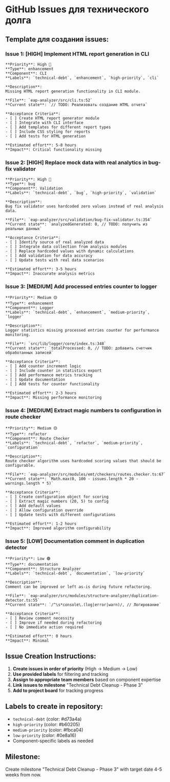 # GitHub Issues для технического долга

## Template для создания issues:

### Issue 1: [HIGH] Implement HTML report generation in CLI

```
**Priority**: High 🔴
**Type**: enhancement
**Component**: CLI
**Labels**: `technical-debt`, `enhancement`, `high-priority`, `cli`

**Description**:
Missing HTML report generation functionality in CLI module.

**File**: `eap-analyzer/src/cli.ts:52`
**Current state**: `// TODO: Реализовать создание HTML отчета`

**Acceptance Criteria**:
- [ ] Create HTML report generator module
- [ ] Integrate with CLI interface
- [ ] Add templates for different report types
- [ ] Include CSS styling for reports
- [ ] Add tests for HTML generation

**Estimated effort**: 5-8 hours
**Impact**: Critical functionality missing
```

### Issue 2: [HIGH] Replace mock data with real analytics in bug-fix validator

```
**Priority**: High 🔴
**Type**: bug
**Component**: Validation
**Labels**: `technical-debt`, `bug`, `high-priority`, `validation`

**Description**:
Bug fix validator uses hardcoded zero values instead of real analysis data.

**File**: `eap-analyzer/src/validation/bug-fix-validator.ts:354`
**Current state**: `analyzedGenerated: 0, // TODO: получить из реальных данных`

**Acceptance Criteria**:
- [ ] Identify source of real analyzed data
- [ ] Integrate data collection from analysis modules
- [ ] Replace hardcoded values with dynamic calculations
- [ ] Add validation for data accuracy
- [ ] Update tests with real data scenarios

**Estimated effort**: 3-5 hours
**Impact**: Inaccurate analysis metrics
```

### Issue 3: [MEDIUM] Add processed entries counter to logger

```
**Priority**: Medium 🟡
**Type**: enhancement
**Component**: Logger
**Labels**: `technical-debt`, `enhancement`, `medium-priority`, `logger`

**Description**:
Logger statistics missing processed entries counter for performance monitoring.

**File**: `src/lib/logger/core/index.ts:348`
**Current state**: `totalProcessed: 0, // TODO: добавить счетчик обработанных записей`

**Acceptance Criteria**:
- [ ] Add counter increment logic
- [ ] Include counter in statistics export
- [ ] Add performance metrics tracking
- [ ] Update documentation
- [ ] Add tests for counter functionality

**Estimated effort**: 2-3 hours
**Impact**: Missing performance monitoring
```

### Issue 4: [MEDIUM] Extract magic numbers to configuration in route checker

```
**Priority**: Medium 🟡
**Type**: refactor
**Component**: Route Checker
**Labels**: `technical-debt`, `refactor`, `medium-priority`, `configuration`

**Description**:
Route checker algorithm uses hardcoded scoring values that should be configurable.

**File**: `eap-analyzer/src/modules/emt/checkers/routes.checker.ts:67`
**Current state**: `Math.max(0, 100 - issues.length * 20 - warnings.length * 5)`

**Acceptance Criteria**:
- [ ] Create configuration object for scoring
- [ ] Extract magic numbers (20, 5) to config
- [ ] Add default values
- [ ] Allow configuration override
- [ ] Update tests with different configurations

**Estimated effort**: 1-2 hours
**Impact**: Improved algorithm configurability
```

### Issue 5: [LOW] Documentation comment in duplication detector

```
**Priority**: Low 🟢
**Type**: documentation
**Component**: Structure Analyzer
**Labels**: `technical-debt`, `documentation`, `low-priority`

**Description**:
Comment can be improved or left as-is during future refactoring.

**File**: `eap-analyzer/src/modules/structure-analyzer/duplication-detector.ts:55`
**Current state**: `/^\s*console\.(log|error|warn)/, // Логирование`

**Acceptance Criteria**:
- [ ] Review comment necessity
- [ ] Improve if needed during refactoring
- [ ] No immediate action required

**Estimated effort**: 0 hours
**Impact**: Minimal
```

## Issue Creation Instructions:

1. **Create issues in order of priority** (High → Medium → Low)
2. **Use provided labels** for filtering and tracking
3. **Assign to appropriate team members** based on component expertise
4. **Link issues to milestone** "Technical Debt Cleanup - Phase 3"
5. **Add to project board** for tracking progress

## Labels to create in repository:

- `technical-debt` (color: #d73a4a)
- `high-priority` (color: #b60205)
- `medium-priority` (color: #fbca04)
- `low-priority` (color: #0e8a16)
- Component-specific labels as needed

## Milestone:

Create milestone "Technical Debt Cleanup - Phase 3" with target date 4-5 weeks from now.

